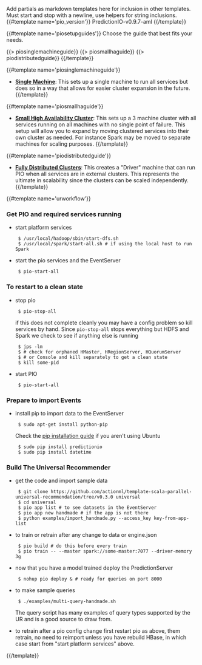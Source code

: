 Add partials as markdown templates here for inclusion in other templates. Must start and stop with a newline, use helpers for string inclusions.
{{#template name='pio_version'}}
PredictionIO-v0.9.7-aml
{{/template}}

{{#template name='piosetupguides'}}
Choose the guide that best fits your needs.

{{> piosinglemachineguide}}
{{> piosmallhaguide}}
{{> piodistributedguide}}
{{/template}}

{{#template name='piosinglemachineguide'}}
 - **[Single Machine](/docs/single_machine)**: This sets up a single machine to run all services but does so in a way that allows for easier cluster expansion in the future.
{{/template}}

{{#template name='piosmallhaguide'}}
 - **[Small High Availability Cluster](/docs/small_ha)**: This sets up a 3 machine cluster with all services running on all machines with no single point of failure. This setup will allow you to expand by moving clustered services into their own cluster as needed. For instance Spark may be moved to separate machines for scaling purposes. 
{{/template}}

{{#template name='piodistributedguide'}}
 - **[Fully Distributed Clusters](/docs/single_driver_machine)**: This creates a "Driver" machine that can run PIO when all services are in external clusters. This represents the ultimate in scalability since the clusters can be scaled independently.
{{/template}}

{{#template name='urworkflow'}}

### Get PIO and required services running

 - start platform services
 
        $ /usr/local/hadoop/sbin/start-dfs.sh
        $ /usr/local/spark/start-all.sh # if using the local host to run Spark

 - start the pio services and the EventServer

        $ pio-start-all

### To restart to a clean state

 - stop pio

        $ pio-stop-all
        
    if this does not complete cleanly you may have a config problem so kill services by hand. Since `pio-stop-all` stops everything but HDFS and Spark we check to see if anything else is running 

        $ jps -lm
        $ # check for orphaned HMaster, HRegionServer, HQuorumServer
        $ # or Console and kill separately to get a clean state
        $ kill some-pid
        
 - start PIO

        $ pio-start-all
 
### Prepare to import Events
        
 - install pip to import data to the EventServer

        $ sudo apt-get install python-pip 
        
    Check the [pip installation guide](https://pip.pypa.io/en/stable/installing/) if you aren't using Ubuntu
        
        $ sudo pip install predictionio
        $ sudo pip install datetime
	
### Build The Universal Recommender

 - get the code and import sample data

        $ git clone https://github.com/actionml/template-scala-parallel-universal-recommendation/tree/v0.3.0 universal
        $ cd universal
        $ pio app list # to see datasets in the EventServer
        $ pio app new handmade # if the app is not there
        $ python examples/import_handmade.py --access_key key-from-app-list

 - to train or retrain after any change to data or engine.json
 
        $ pio build # do this before every train
        $ pio train -- --master spark://some-master:7077 --driver-memory 3g

 - now that you have a model trained deploy the PredictionServer

        $ nohup pio deploy & # ready for queries on port 8000

 - to make sample queries

        $ ./examples/multi-query-handmade.sh

    The query script has many examples of query types supported by the UR and is a good source to draw from.

 - to retrain after a pio config change first restart pio as above, them retrain, no need to reimport unless you have rebuild HBase, in which case start from "start platform services" above.

{{/template}}
